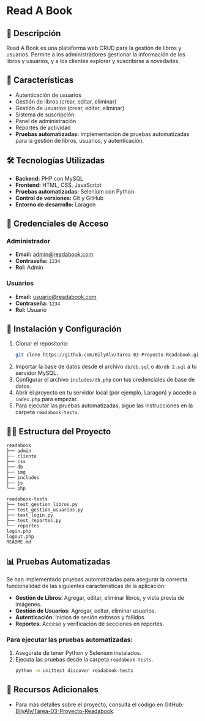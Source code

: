 # Read A Book

## 📌 Descripción
Read A Book es una plataforma web CRUD para la gestión de libros y usuarios. Permite a los administradores gestionar la información de los libros y usuarios, y a los clientes explorar y suscribirse a novedades.

## 🚀 Características
- Autenticación de usuarios  
- Gestión de libros (crear, editar, eliminar)  
- Gestión de usuarios (crear, editar, eliminar)  
- Sistema de suscripción  
- Panel de administración  
- Reportes de actividad  
- **Pruebas automatizadas:** Implementación de pruebas automatizadas para la gestión de libros, usuarios, y autenticación.

## 🛠️ Tecnologías Utilizadas
- **Backend:** PHP con MySQL  
- **Frontend:** HTML, CSS, JavaScript  
- **Pruebas automatizadas:** Selenium con Python  
- **Control de versiones:** Git y GitHub  
- **Entorno de desarrollo:** Laragon  

## 🔑 Credenciales de Acceso

### **Administrador**
- **Email:** admin@readabook.com  
- **Contraseña:** `1234`  
- **Rol:** Admin  

### **Usuarios**
- **Email:** usuario@readabook.com  
- **Contraseña:** `1234`  
- **Rol:** Usuario  

## 📝 Instalación y Configuración
1. Clonar el repositorio:
   ```bash
   git clone https://github.com/BilyAlv/Tarea-03-Proyecto-Readabook.git
   ```
2. Importar la base de datos desde el archivo `db/db.sql` o `db/db 2.sql` a tu servidor MySQL.
3. Configurar el archivo `includes/db.php` con tus credenciales de base de datos.
4. Abrir el proyecto en tu servidor local (por ejemplo, Laragon) y accede a `index.php` para empezar.
5. Para ejecutar las pruebas automatizadas, sigue las instrucciones en la carpeta `readabook-tests`.

## 🧑‍💻 Estructura del Proyecto

```plaintext
readabook
├── admin
├── cliente
├── css
├── db
├── img
├── includes
├── js
└── php

readabook-tests
├── test_gestion_libros.py
├── test_gestion_usuarios.py
├── test_login.py
├── test_reportes.py
└── reportes
login.php
logout.php
README.md
```

## 📊 **Pruebas Automatizadas**

Se han implementado pruebas automatizadas para asegurar la correcta funcionalidad de las siguientes características de la aplicación:

- **Gestión de Libros**: Agregar, editar, eliminar libros, y vista previa de imágenes.
- **Gestión de Usuarios**: Agregar, editar, eliminar usuarios.
- **Autenticación**: Inicios de sesión exitosos y fallidos.
- **Reportes**: Acceso y verificación de secciones en reportes.

### **Para ejecutar las pruebas automatizadas:**
1. Asegúrate de tener Python y Selenium instalados.
2. Ejecuta las pruebas desde la carpeta `readabook-tests`.
   ```bash
   python -m unittest discover readabook-tests
   ```

## 🔧 Recursos Adicionales
- Para más detalles sobre el proyecto, consulta el código en GitHub: [BilyAlv/Tarea-03-Proyecto-Readabook](https://github.com/BilyAlv/Tarea-03-Proyecto-Readabook).
```

